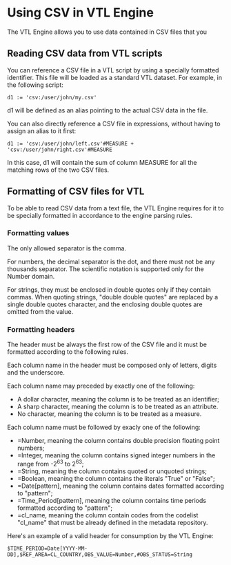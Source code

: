# Using CSV in VTL Engine

The VTL Engine allows you to use data contained in CSV files that you 

## Reading CSV data from VTL scripts

You can reference a CSV file in a VTL script by using a specially formatted identifier.
This file will be loaded as a standard VTL dataset. For example, in the following script:

```
d1 := 'csv:/user/john/my.csv'
```

d1 will be defined as an alias pointing to the actual CSV data in the file.

You can also directly reference a CSV file in expressions, without having to assign an alias to it first:

```
d1 := 'csv:/user/john/left.csv'#MEASURE + 'csv:/user/john/right.csv'#MEASURE 
```

In this case, d1 will contain the sum of column MEASURE for all the matching rows of the two CSV files.

## Formatting of CSV files for VTL

To be able to read CSV data from a text file, the VTL Engine requires for it to be
specially formatted in accordance to the engine parsing rules.

### Formatting values

The only allowed separator is the comma.

For numbers, the decimal separator is the dot, and there must not be any thousands 
separator. The scientific notation is supported only for the Number domain. 

For strings, they must be enclosed in double quotes only if they contain commas.
When quoting strings, "double double quotes" are replaced by a single double quotes 
character, and the enclosing double quotes are omitted from the value.

### Formatting headers

The header must be always the first row of the CSV file and it must be formatted 
according to the following rules.

Each column name in the header must be composed only of letters, digits and the underscore.

Each column name may preceded by exactly one of the following:
*  A dollar character, meaning the column is to be treated as an identifier;
*  A sharp character, meaning the column is to be treated as an attribute.
*  No character, meaning the column is to be treated as a measure.

Each column name must be followed by exacly one of the following:

*  =Number, meaning the column contains double precision floating point numbers;
*  =Integer, meaning the column contains signed integer numbers in the range from 
   -2<sup>63</sup> to 2<sup>63</sup>;
*  =String, meaning the column contains quoted or unquoted strings;
*  =Boolean, meaning the column contains the literals "True" or "False";
*  =Date[pattern], meaning the column contains dates formatted according to "pattern";
*  =Time_Period[pattern], meaning the column contains time periods formatted according to "pattern";
*  =cl_name, meaning the column contain codes from the codelist "cl_name" that must be 
   already defined in the metadata repository. 

Here's an example of a valid header for consumption by the VTL Engine:

```
$TIME_PERIOD=Date[YYYY-MM-DD],$REF_AREA=CL_COUNTRY,OBS_VALUE=Number,#OBS_STATUS=String
```
